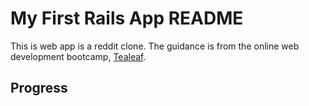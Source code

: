 # My First Rails App README

This is web app is a reddit clone. The guidance is from the online web development bootcamp, [Tealeaf](http://www.gotealeaf.com).

## Progress